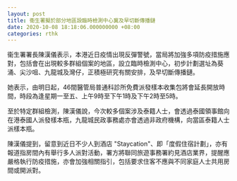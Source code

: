 ```yaml
---
layout: post
title: 衞生署擬於部分地區設臨時檢測中心冀及早切斷傳播鏈
date: 2020-10-08 18:18:06.000000000 +08:00
categories: rthk
---
```


衞生署署長陳漢儀表示，本港近日疫情出現反彈警號，當局將加強多項防疫措施應對，包括會在出現較多群組個案的地區，設立臨時檢測中心，初步計劃選址為葵涌、尖沙咀、九龍城及灣仔，正積極研究有關安排，及早切斷傳播鏈。

她表示，由明日起，46間醫管局普通科診所免費派發樣本收集包將會延長開放時間，時段為逢星期一至五、上午9時至下午1時及下午2時至5時。

至於特定群組檢測，陳漢儀說，今次較多個案涉及泰籍人士，會透過泰國領事館向在港泰國人派發樣本瓶，九龍城民政事務處亦會透過非政府機構，向當區泰籍人士派樣本瓶。

陳漢儀提到，留意到近日不少人到酒店 "Staycation"、即「度假住宿計劃」，亦有報道指房間內有舉行多人派對活動，署方將聯同旅遊事務署約見酒店業界，提醒應嚴格執行防疫措施，亦會加強相關指引，包括要求住客不應與不同家庭人士共用房間或開派對。
